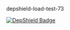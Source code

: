 depshield-load-test-73

[![DepShield Badge](https://cpeters2.dev.depshield.sonatype.org/badges/depshield-load-cpeters2d/depshield-load-test-73/depshield.svg)](https://sonatype.github.io/depshield-github-pages)
